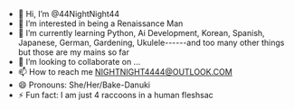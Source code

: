 - 👋 Hi, I’m @44NightNight44
- 👀 I’m interested in being a Renaissance Man 
- 🌱 I’m currently learning Python, Ai Development, Korean, Spanish, Japanese, German, Gardening, Ukulele------and too many other things but those are my mains so far  
- 💞️ I’m looking to collaborate on ...
- 📫 How to reach me NIGHTNIGHT4444@OUTLOOK.COM
- 😄 Pronouns: She/Her/Bake-Danuki 
- ⚡ Fun fact: I am just 4 raccoons in a human fleshsac

<!---
44NightNight44/44NightNight44 is a ✨ special ✨ repository because its `README.md` (this file) appears on your GitHub profile.
You can click the Preview link to take a look at your changes.
--->
